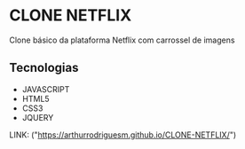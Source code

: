 # CLONE NETFLIX
Clone básico da plataforma Netflix com carrossel de imagens
## Tecnologias
 - JAVASCRIPT
 - HTML5
 - CSS3
 - JQUERY

LINK: ("https://arthurrodriguesm.github.io/CLONE-NETFLIX/")
